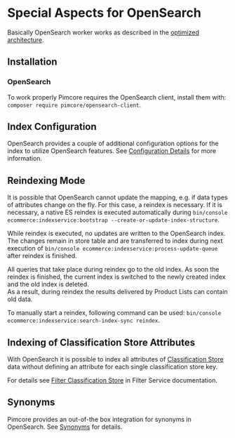 # Special Aspects for OpenSearch
Basically OpenSearch worker works as described in the [optimized architecture](../README.md).

## Installation

### OpenSearch
To work properly Pimcore requires the OpenSearch client, install them with: `composer require pimcore/opensearch-client`.

## Index Configuration
OpenSearch provides a couple of additional configuration options for the index to utilize OpenSearch features. 
See [Configuration Details](01_Configuration_Details.md) for more information. 

## Reindexing Mode
It is possible that OpenSearch cannot update the mapping, e.g. if data types of attributes change on the fly. 
For this case, a reindex is necessary. If it is necessary, a native ES reindex is executed automatically during
`bin/console ecommerce:indexservice:bootstrap --create-or-update-index-structure`.

While reindex is executed, no updates are written to the OpenSearch index. The changes remain in store table and are transferred
to index during next execution of `bin/console ecommerce:indexservice:process-update-queue` after reindex is finished. 

All queries that take place during reindex go to the old index. As soon the reindex is finished, the current index is switched 
to the newly created index and the old index is deleted.  
As a result, during reindex the results delivered by Product Lists can contain old data. 

To manually start a reindex, following command can be used: `bin/console ecommerce:indexservice:search-index-sync reindex`.

## Indexing of Classification Store Attributes

With OpenSearch it is possible to index all attributes of [Classification Store](https://github.com/pimcore/pimcore/tree/11.x/doc/05_Objects/01_Object_Classes/01_Data_Types/15_Classification_Store.md) 
data without defining an attribute for each single classification store key.   

For details see [Filter Classification Store](../../../07_Filter_Service/03_Elastic_Search/01_Filter_Classification_Store.md) 
in Filter Service documentation. 

## Synonyms 
Pimcore provides an out-of-the box integration for synonyms in OpenSearch. 
See [Synonyms](./02_Synonyms.md) for details. 